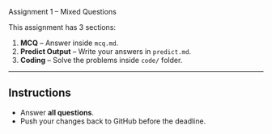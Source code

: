 Assignment 1 – Mixed Questions

This assignment has 3 sections:

1. **MCQ** – Answer inside `mcq.md`.
2. **Predict Output** – Write your answers in `predict.md`.
3. **Coding** – Solve the problems inside `code/` folder.

---

## Instructions
- Answer **all questions**.
- Push your changes back to GitHub before the deadline.
